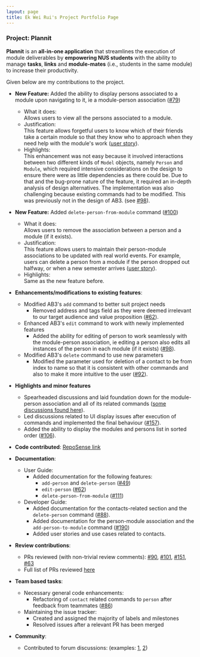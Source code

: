 ```yaml
---
layout: page
title: Ek Wei Rui's Project Portfolio Page
---
```


### Project: Plannit

**Plannit** is an **all-in-one application** that streamlines the execution of module
deliverables by **empowering NUS students** with the ability to manage **tasks**, **links** and
**module-mates** (i.e., students in the same module) to increase their productivity.

Given below are my contributions to the project.


* **New Feature:** Added the ability to display persons associated to a module upon navigating to it, ie a module-person
  association ([#79](https://github.com/AY2223S1-CS2103T-T10-1/tp/pull/79))
    * What it does: <br>
      Allows users to view all the persons associated to a module.
    * Justification: <br>
      This feature allows forgetful users to know which of their friends take a certain module so that they know who to
      approach when they need help with the module's work
      ([user story](https://github.com/AY2223S1-CS2103T-T10-1/tp/issues/80)).
    * Highlights: <br>
      This enhancement was not easy because it involved interactions between two
      different kinds of `Model` objects, namely `Person` and `Module`, which required intensive
      considerations on the design to ensure there were as little dependencies as there could be. Due to that and the
      bug-prone nature of the feature, it required an in-depth analysis of design alternatives. The implementation was
      also challenging because existing commands had to be modified. This was previously not in the design of AB3.
      (see [#98](https://github.com/AY2223S1-CS2103T-T10-1/tp/pull/98)).


* **New Feature:** Added `delete-person-from-module` command
  ([#100](https://github.com/AY2223S1-CS2103T-T10-1/tp/pull/100))
    * What it does: <br>
      Allows users to remove the association between a person and a module (if it exists).
    * Justification: <br>
      This feature allows users to maintain their person-module associations to be updated with real world events. For
      example, users can delete a person from a module if the person dropped out halfway, or when a new semester
      arrives ([user story](https://github.com/AY2223S1-CS2103T-T10-1/tp/issues/99)).
    * Highlights: <br>
      Same as the new feature before.


* **Enhancements/modifications to existing features**:
    * Modified AB3's `add` command to better suit project needs
        * Removed address and tags field as they were deemed irrelevant to our target audience and value proposition
          ([#62](https://github.com/AY2223S1-CS2103T-T10-1/tp/pull/62)).
    * Enhanced AB3's `edit` command to work with newly implemented features
        * Added the ability for editing of person to work seamlessly with the module-person association, ie editing a
          person also edits all instances of the person in each module (if it exists)
          ([#98](https://github.com/AY2223S1-CS2103T-T10-1/tp/pull/98)).
    * Modified AB3's `delete` command to use new parameters
        * Modified the parameter used for deletion of a contact to be from index to name so that it is consistent with
          other commands and also to make it more intuitive to the user
          ([#92](https://github.com/AY2223S1-CS2103T-T10-1/tp/pull/92)).


* **Highlights and minor features**
    * Spearheaded discussions and laid foundation down for the module-person association and all of its related commands
      ([some discussions found here](https://github.com/AY2223S1-CS2103T-T10-1/tp/pull/79)).
    * Led discussions related to UI display issues after execution of commands and implemented the final behaviour
      ([#157](https://github.com/AY2223S1-CS2103T-T10-1/tp/pull/157)).
    * Added the ability to display the modules and persons list in sorted order
      ([#106](https://github.com/AY2223S1-CS2103T-T10-1/tp/pull/106)).


* **Code contributed**: [RepoSense link](https://nus-cs2103-ay2223s1.github.io/tp-dashboard/?search=ekweirui&breakdown=true)


* **Documentation**:
    * User Guide:
        * Added documentation for the following features:
            * `add-person` and `delete-person` ([#49](https://github.com/AY2223S1-CS2103T-T10-1/tp/pull/49))
            * `edit-person` ([#62](https://github.com/AY2223S1-CS2103T-T10-1/tp/pull/62))
            * `delete-person-from-module` ([#111](https://github.com/AY2223S1-CS2103T-T10-1/tp/pull/111))
    * Developer Guide:
        * Added documentation for the contacts-related section and the `delete-person` command
          ([#88](https://github.com/AY2223S1-CS2103T-T10-1/tp/pull/88)).
        * Added documentation for the person-module association and the `add-person-to-module` command
          ([#190](https://github.com/AY2223S1-CS2103T-T10-1/tp/pull/190))
        * Added user stories and use cases related to contacts.


* **Review contributions**:
    * PRs reviewed (with non-trivial review comments):
      [#90](https://github.com/AY2223S1-CS2103T-T10-1/tp/pull/90),
      [#101](https://github.com/AY2223S1-CS2103T-T10-1/tp/pull/101),
      [#151](https://github.com/AY2223S1-CS2103T-T10-1/tp/pull/151),
      [#63](https://github.com/AY2223S1-CS2103T-T10-1/tp/pull/63)
    * Full list of PRs reviewed
      [here](https://github.com/AY2223S1-CS2103T-T10-1/tp/pulls?q=is%3Apr+reviewed-by%3Aekweirui)


* **Team based tasks**:
    * Necessary general code enhancements:
        * Refactoring of `contact` related commands to `person` after feedback from teammates
          ([#86](https://github.com/AY2223S1-CS2103T-T10-1/tp/pull/86))
    * Maintaining the issue tracker:
        * Created and assigned the majority of labels and milestones
        * Resolved issues after a relevant PR has been merged


* **Community**:
    * Contributed to forum discussions: (examples: [1](https://github.com/nus-cs2103-AY2223S1/forum/issues/370),
      [2](https://github.com/nus-cs2103-AY2223S1/forum/issues/389))
